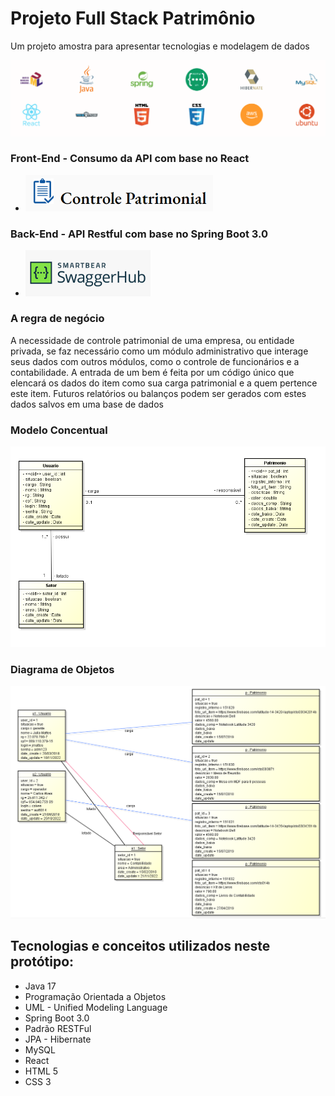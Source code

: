 # Projeto Full Stack Patrimônio
Um projeto amostra para apresentar tecnologias e modelagem de dados

![Modelo](src/main/resources/img/Tecnologias.PNG)

### Front-End - Consumo da API com base no React
* [<img alt="Java" width="300px" src="src/main/resources/img/Controle_patrimonial.PNG" />](http://rockgustavo.com.s3-website-us-east-1.amazonaws.com/)

### Back-End - API Restful com base no Spring Boot 3.0
* [<img alt="Java" width="200px" src="src/main/resources/img/Swagger.PNG" />](http://107.21.11.22:8080/swagger-ui/index.html)

### A regra de negócio
A necessidade de controle patrimonial de uma empresa, ou entidade privada, se faz necessário como um módulo administrativo que interage seus dados com outros módulos, como o controle de funcionários e a contabilidade. 
A entrada de um bem é feita por um código único que elencará os dados do item como sua carga patrimonial e a quem pertence este item.
Futuros relatórios ou balanços podem ser gerados com estes dados salvos em uma base de dados

### Modelo Concentual
![Modelo](src/main/resources/img/Modelo_conceitual.png)

### Diagrama de Objetos
![Modelo](src/main/resources/img/Diagrama_objetos.PNG)

## Tecnologias e conceitos utilizados neste protótipo:
* Java 17
* Programação Orientada a Objetos
* UML - Unified Modeling Language
* Spring Boot 3.0
* Padrão RESTFul
* JPA - Hibernate
* MySQL
* React
* HTML 5
* CSS 3
